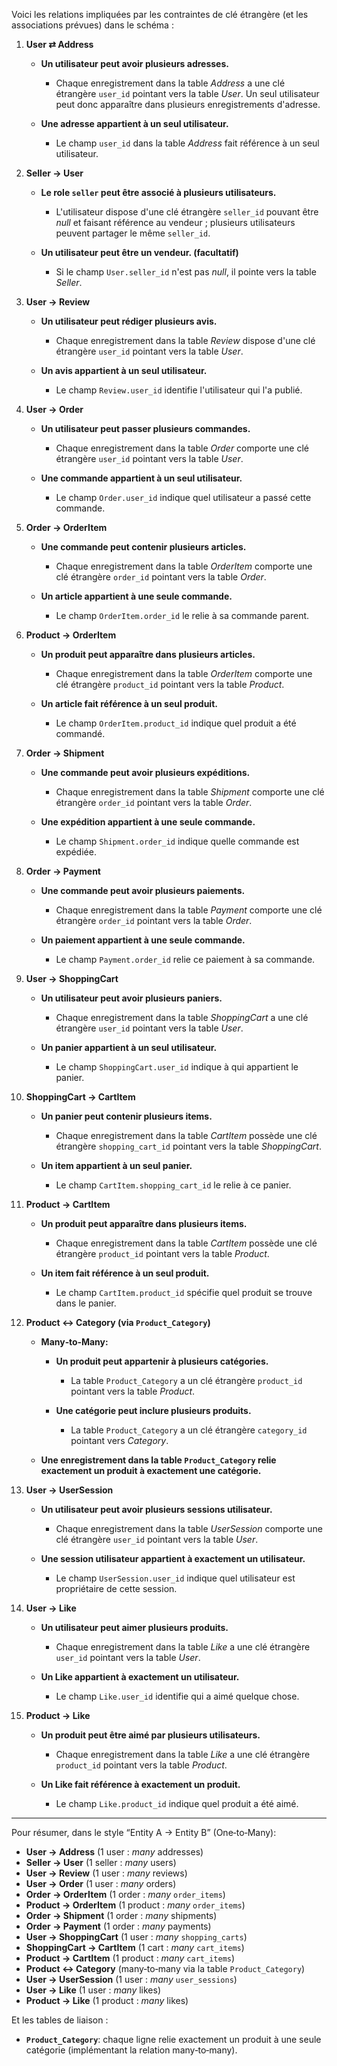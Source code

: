 <!-- database\entities_relationships.md -->

Voici les relations impliquées par les contraintes de clé étrangère (et les associations prévues) dans le schéma :

1. **User ⇄ Address**

   * **Un utilisateur peut avoir plusieurs adresses.**

     * Chaque enregistrement dans la table _Address_ a une clé étrangère `user_id` pointant vers la table _User_. Un seul utilisateur peut donc apparaître dans plusieurs enregistrements d'adresse.

   * **Une adresse appartient à un seul utilisateur.**

     * Le champ `user_id` dans la table _Address_ fait référence à un seul utilisateur.

2. **Seller → User**

   * **Le role `seller` peut être associé à plusieurs utilisateurs.**

     * L'utilisateur dispose d'une clé étrangère `seller_id` pouvant être _null_ et faisant référence au vendeur ; plusieurs utilisateurs peuvent partager le même `seller_id`.

   * **Un utilisateur peut être un vendeur. (facultatif)**

     * Si le champ `User.seller_id` n'est pas _null_, il pointe vers la table _Seller_.

3. **User → Review**

   * **Un utilisateur peut rédiger plusieurs avis.**

     * Chaque enregistrement dans la table _Review_ dispose d'une clé étrangère `user_id` pointant vers la table _User_.

   * **Un avis appartient à un seul utilisateur.**

     * Le champ `Review.user_id` identifie l'utilisateur qui l'a publié.

4. **User → Order**

   * **Un utilisateur peut passer plusieurs commandes.**

     * Chaque enregistrement dans la table _Order_ comporte une clé étrangère `user_id` pointant vers la table _User_.

   * **Une commande appartient à un seul utilisateur.**

     * Le champ `Order.user_id` indique quel utilisateur a passé cette commande.

5. **Order → OrderItem**

   * **Une commande peut contenir plusieurs articles.**

     * Chaque enregistrement dans la table _OrderItem_ comporte une clé étrangère `order_id` pointant vers la table _Order_.

   * **Un article appartient à une seule commande.**

     * Le champ `OrderItem.order_id` le relie à sa commande parent.

6. **Product → OrderItem**

   * **Un produit peut apparaître dans plusieurs articles.**

     * Chaque enregistrement dans la table _OrderItem_ comporte une clé étrangère `product_id` pointant vers la table _Product_.

   * **Un article fait référence à un seul produit.**

     * Le champ `OrderItem.product_id` indique quel produit a été commandé.

7. **Order → Shipment**

   * **Une commande peut avoir plusieurs expéditions.**

     * Chaque enregistrement dans la table _Shipment_ comporte une clé étrangère `order_id` pointant vers la table _Order_.

   * **Une expédition appartient à une seule commande.**

     * Le champ `Shipment.order_id` indique quelle commande est expédiée.

8. **Order → Payment**

   * **Une commande peut avoir plusieurs paiements.**

     * Chaque enregistrement dans la table _Payment_ comporte une clé étrangère `order_id` pointant vers la table _Order_.

   * **Un paiement appartient à une seule commande.**

     * Le champ `Payment.order_id` relie ce paiement à sa commande.

9. **User → ShoppingCart**

   * **Un utilisateur peut avoir plusieurs paniers.**

     * Chaque enregistrement dans la table _ShoppingCart_ a une clé étrangère `user_id` pointant vers la table _User_.

   * **Un panier appartient à un seul utilisateur.**

     * Le champ `ShoppingCart.user_id` indique à qui appartient le panier.

10. **ShoppingCart → CartItem**

    * **Un panier peut contenir plusieurs items.**

      * Chaque enregistrement dans la table _CartItem_ possède une clé étrangère `shopping_cart_id` pointant vers la table _ShoppingCart_.

    * **Un item appartient à un seul panier.**

      * Le champ `CartItem.shopping_cart_id` le relie à ce panier.

11. **Product → CartItem**

    * **Un produit peut apparaître dans plusieurs items.**

      * Chaque enregistrement dans la table _CartItem_ possède une clé étrangère `product_id` pointant vers la table _Product_.

    * **Un item fait référence à un seul produit.**

      * Le champ `CartItem.product_id` spécifie quel produit se trouve dans le panier.

12. **Product ↔ Category (via `Product_Category`)**

    * **Many‐to‐Many:**

      * **Un produit peut appartenir à plusieurs catégories.**

        * La table `Product_Category` a un clé étrangère `product_id` pointant vers la table _Product_.

      * **Une catégorie peut inclure plusieurs produits.**

        * La table `Product_Category` a un clé étrangère `category_id` pointant vers _Category_.

    * **Une enregistrement dans la table `Product_Category` relie exactement un produit à exactement une catégorie.**

13. **User → UserSession**

    * **Un utilisateur peut avoir plusieurs sessions utilisateur.**

      * Chaque enregistrement dans la table _UserSession_ comporte une clé étrangère `user_id` pointant vers la table _User_.

    * **Une session utilisateur appartient à exactement un utilisateur.**

      * Le champ `UserSession.user_id` indique quel utilisateur est propriétaire de cette session.

14. **User → Like**

    * **Un utilisateur peut aimer plusieurs produits.**

      * Chaque enregistrement dans la table _Like_ a une clé étrangère `user_id` pointant vers la table _User_.

    * **Un Like appartient à exactement un utilisateur.**

      * Le champ `Like.user_id` identifie qui a aimé quelque chose.

15. **Product → Like**

    * **Un produit peut être aimé par plusieurs utilisateurs.**

      * Chaque enregistrement dans la table _Like_ a une clé étrangère `product_id` pointant vers la table _Product_.

    * **Un Like fait référence à exactement un produit.**

      * Le champ `Like.product_id` indique quel produit a été aimé.

---

Pour résumer, dans le style “Entity A → Entity B” (One‐to‐Many):

* **User → Address** (1 user : *many* addresses)
* **Seller → User** (1 seller : *many* users)
* **User → Review** (1 user : *many* reviews)
* **User → Order** (1 user : *many* orders)
* **Order → OrderItem** (1 order : *many* `order_items`)
* **Product → OrderItem** (1 product : *many* `order_items`)
* **Order → Shipment** (1 order : *many* shipments)
* **Order → Payment** (1 order : *many* payments)
* **User → ShoppingCart** (1 user : *many* `shopping_carts`)
* **ShoppingCart → CartItem** (1 cart : *many* `cart_items`)
* **Product → CartItem** (1 product : *many* `cart_items`)
* **Product ↔ Category** (many‐to‐many via la table `Product_Category`)
* **User → UserSession** (1 user : *many* `user_sessions`)
* **User → Like** (1 user : *many* likes)
* **Product → Like** (1 product : *many* likes)

Et les tables de liaison :

* **`Product_Category`**: chaque ligne relie exactement un produit à une seule catégorie (implémentant la relation many‐to‐many).

